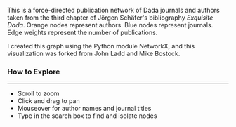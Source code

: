 This is a force-directed publication network of Dada journals and authors taken from the third chapter of Jörgen Schäfer's bibliography _Exquisite Dada_. Orange nodes represent authors. Blue nodes represent journals. Edge weights represent the number of publications.

I created this graph using the Python module NetworkX, and this visualization was forked from John Ladd and Mike Bostock.

### How to Explore
---

* Scroll to zoom
* Click and drag to pan
* Mouseover for author names and journal titles
* Type in the search box to find and isolate nodes




